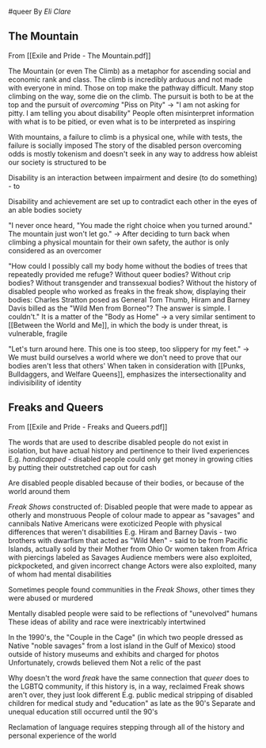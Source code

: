 #queer 
By *Eli Clare*
## The Mountain
From [[Exile and Pride - The Mountain.pdf]]

The Mountain (or even The Climb) as a metaphor for ascending social and economic rank and class. The climb is incredibly arduous and not made with everyone in mind. Those on top make the pathway difficult. Many stop climbing on the way, some die on the climb.
The pursuit is both to be at the top and the pursuit of *overcoming*
"Piss on Pity" -> "I am not asking for pitty. I am telling you about disability"
	People often misinterpret information with what is to be pitied, or even what is to be interpreted as inspiring

With mountains, a failure to climb is a physical one, while with tests, the failure is socially imposed
The story of the disabled person overcoming odds is mostly tokenism and doesn't seek in any way to address how ableist our society is structured to be

Disability is an interaction between impairment and desire (to do something) - to 

Disability and achievement are set up to contradict each other in the eyes of an able bodies society

"I never once heard, "You made the right choice when you turned around." The mountain just won't let go." -> After deciding to turn back when climbing a physical mountain for their own safety, the author is only considered as an overcomer

"How could I possibly call my body home without the bodies of trees that repeatedly provided me refuge? Without queer bodies? Without crip bodies? Without transgender and transsexual bodies? Without the history of disabled people who worked as freaks in the freak show, displaying their bodies: Charles Stratton posed as General Tom Thumb, Hiram and Barney Davis billed as the "Wild Men from Borneo"? The answer is simple. I couldn't."
It is a matter of the "Body as Home" -> a very similar sentiment to [[Between the World and Me]], in which the body is under threat, is vulnerable, fragile

"Let's turn around here. This one is too steep, too slippery for my feet." -> We must build ourselves a world where we don't need to prove that our bodies aren't less that others'
When taken in consideration with [[Punks, Bulldaggers, and Welfare Queens]], emphasizes the intersectionality and indivisibility of identity
## Freaks and Queers
From [[Exile and Pride - Freaks and Queers.pdf]]

The words that are used to describe disabled people do not exist in isolation, but have actual history and pertinence to their lived experiences
	E.g. *handicapped* - disabled people could only get money in growing cities by putting their outstretched cap out for cash

Are disabled people disabled because of their bodies, or because of the world around them

*Freak Shows* constructed of:
	Disabled people that were made to appear as otherly and monstruous
	People of colour made to appear as "savages" and cannibals
	Native Americans were exoticized
	People with physical differences that weren't disabilities
		E.g. Hiram and Barney Davis - two brothers with dwarfism that acted as "Wild Men" - said to be from Pacific Islands, actually sold by their Mother from Ohio
		Or women taken from Africa with piercings labeled as Savages
Audience members were also exploited, pickpocketed, and given incorrect change
Actors were also exploited, many of whom had mental disabilities

Sometimes people found communities in the *Freak Shows*, other times they were abused or murdered

Mentally disabled people were said to be reflections of "unevolved" humans
These ideas of ability and race were inextricably intertwined

In the 1990's, the "Couple in the Cage" (in which two people dressed as Native "noble savages" from a lost island in the Gulf of Mexico) stood outside of history museums and exhibits and charged for photos
	Unfortunately, crowds believed them
	Not a relic of the past

Why doesn't the word *freak* have the same connection that *queer* does to the LGBTQ community, if this history is, in a way, reclaimed
	Freak shows aren't over, they just look different
	E.g. public medical stripping of disabled children for medical study and "education" as late as the 90's
	Separate and unequal education still occurred until the 90's

Reclamation of language requires stepping through all of the history and personal experience of the world

